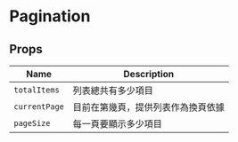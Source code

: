 # Pagination

## Props

| Name | Description |
| --- | --- |
| `totalItems` | 列表總共有多少項目 |
| `currentPage` | 目前在第幾頁，提供列表作為換頁依據 |
| `pageSize` | 每一頁要顯示多少項目 |
